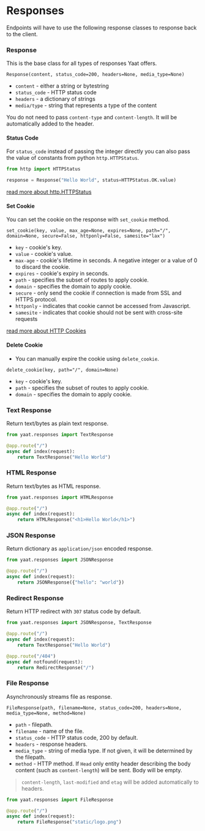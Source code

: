# Responses

Endpoints will have to use the following response classes to response back to the client.

### Response

This is the base class for all types of responses Yaat offers.

`Response(content, status_code=200, headers=None, media_type=None)`

- `content` - either a string or bytestring
- `status_code` - HTTP status code
- `headers` - a dictionary of strings
- `media/type` - string that represents a type of the content

You do not need to pass `content-type` and `content-length`. It will be automatically added to the header.

#### Status Code

For `status_code` instead of passing the integer directly you can also pass the value of
constants from python `http.HTTPStatus`.

```python
from http import HTTPStatus

response = Response("Hello World", status=HTTPStatus.OK.value)
```

[read more about http.HTTPStatus](https://docs.python.org/3/library/http.html#http.HTTPStatus)

#### Set Cookie

You can set the cookie on the response with `set_cookie` method.

`set_cookie(key, value, max_age=None, expires=None, path="/", domain=None, secure=False, httponly=False, samesite="lax")`

- `key` - cookie's key.
- `value` - cookie's value.
- `max-age` - cookie's lifetime in seconds. A negative integer or a value of 0 to discard the cookie.
- `expires` - cookie's expiry in seconds.
- `path` - specifies the subset of routes to apply cookie.
- `domain` - specifies the domain to apply cookie.
- `secure` - only send the cookie if connection is made from SSL and HTTPS protocol.
- `httponly` - indicates that cookie cannot be accessed from Javascript.
- `samesite` - indicates that cookie should not be sent with cross-site requests

[read more about HTTP Cookies](https://developer.mozilla.org/en-US/docs/Web/HTTP/Cookies)

#### Delete Cookie

- You can manually expire the cookie using `delete_cookie`.

`delete_cookie(key, path="/", domain=None)`

- `key` - cookie's key.
- `path` - specifies the subset of routes to apply cookie.
- `domain` - specifies the domain to apply cookie.

### Text Response

Return text/bytes as plain text response.

```python
from yaat.responses import TextResponse

@app.route("/")
async def index(request):
    return TextResponse("Hello World")
```

### HTML Response

Return text/bytes as HTML response.

```python
from yaat.responses import HTMLResponse

@app.route("/")
async def index(request):
    return HTMLResponse("<h1>Hello World</h1>")
```

### JSON Response

Return dictionary as `application/json` encoded response.

```python
from yaat.responses import JSONResponse

@app.route("/")
async def index(request):
    return JSONResponse({"hello": "world"})
```

### Redirect Response

Return HTTP redirect with `307` status code by default.

```python
from yaat.responses import JSONResponse, TextResponse

@app.route("/")
async def index(request):
    return TextResponse("Hello World")

@app.route("/404")
async def notfound(request):
    return RedirectResponse("/")
```

### File Response

Asynchronously streams file as response.

`FileResponse(path, filename=None, status_code=200, headers=None, media_type=None, method=None)`

- `path` - filepath.
- `filename` - name of the file.
- `status_code` - HTTP status code, 200 by default.
- `headers` - response headers.
- `media_type` - string of media type. If not given, it will be determined by the filepath.
- `method` - HTTP method. If `Head` only entity header describing the body content (such as `content-length`) will be sent. Body will be empty.

> `content-length`, `last-modified` and `etag` will be added automatically to headers.

```python
from yaat.responses import FileResponse

@app.route("/")
async def index(request):
    return FileResponse("static/logo.png")
```
